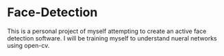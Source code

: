# Face-Detection
This is a personal project of myself attempting to create an active face detection software. 
I will be training myself to understand nueral networks using open-cv. 

